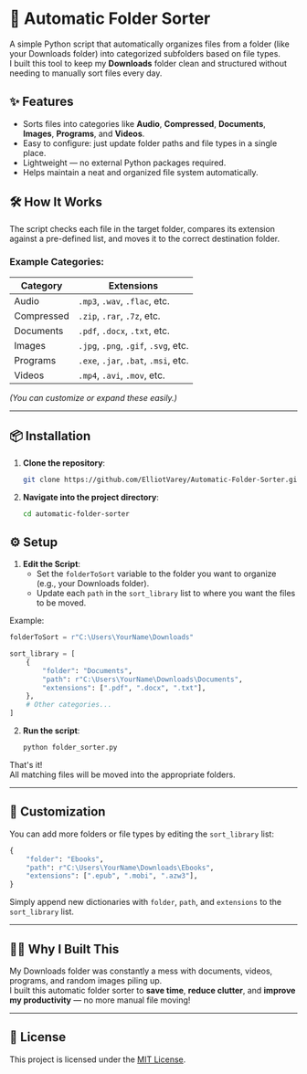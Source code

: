 
# 📂 Automatic Folder Sorter

A simple Python script that automatically organizes files from a folder (like your Downloads folder) into categorized subfolders based on file types.  
I built this tool to keep my **Downloads** folder clean and structured without needing to manually sort files every day.

## ✨ Features

- Sorts files into categories like **Audio**, **Compressed**, **Documents**, **Images**, **Programs**, and **Videos**.
- Easy to configure: just update folder paths and file types in a single place.
- Lightweight — no external Python packages required.
- Helps maintain a neat and organized file system automatically.

## 🛠 How It Works

The script checks each file in the target folder, compares its extension against a pre-defined list, and moves it to the correct destination folder.

### Example Categories:
| Category   | Extensions |
|------------|------------|
| Audio      | `.mp3`, `.wav`, `.flac`, etc. |
| Compressed | `.zip`, `.rar`, `.7z`, etc. |
| Documents  | `.pdf`, `.docx`, `.txt`, etc. |
| Images     | `.jpg`, `.png`, `.gif`, `.svg`, etc. |
| Programs   | `.exe`, `.jar`, `.bat`, `.msi`, etc. |
| Videos     | `.mp4`, `.avi`, `.mov`, etc. |

*(You can customize or expand these easily.)*

---

## 📦 Installation

1. **Clone the repository**:
   ```bash
   git clone https://github.com/ElliotVarey/Automatic-Folder-Sorter.git
   ```
2. **Navigate into the project directory**:
   ```bash
   cd automatic-folder-sorter
   ```

## ⚙️ Setup

1. **Edit the Script**:
   - Set the `folderToSort` variable to the folder you want to organize (e.g., your Downloads folder).
   - Update each `path` in the `sort_library` list to where you want the files to be moved.

Example:
```python
folderToSort = r"C:\Users\YourName\Downloads"

sort_library = [
    {
        "folder": "Documents",
        "path": r"C:\Users\YourName\Downloads\Documents",
        "extensions": [".pdf", ".docx", ".txt"],
    },
    # Other categories...
]
```

2. **Run the script**:
   ```bash
   python folder_sorter.py
   ```

That's it!  
All matching files will be moved into the appropriate folders.

---

## 📝 Customization

You can add more folders or file types by editing the `sort_library` list:

```python
{
    "folder": "Ebooks",
    "path": r"C:\Users\YourName\Downloads\Ebooks",
    "extensions": [".epub", ".mobi", ".azw3"],
}
```

Simply append new dictionaries with `folder`, `path`, and `extensions` to the `sort_library` list.

---

## 🙋‍♂️ Why I Built This

My Downloads folder was constantly a mess with documents, videos, programs, and random images piling up.  
I built this automatic folder sorter to **save time**, **reduce clutter**, and **improve my productivity** — no more manual file moving!

---

## 📜 License

This project is licensed under the [MIT License](LICENSE).
